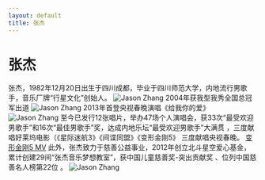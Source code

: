 ```yaml
---
layout: default
title: 张杰
---
```


# 张杰
张杰，1982年12月20日出生于四川成都，毕业于四川师范大学，内地流行男歌手，音乐厂牌“行星文化”创始人。
![Jason Zhang](image.baidu.com/search/detail?ct=503316480&z=0&ipn=false&word=%E5%BC%A0%E6%9D%B0&hs=0&pn=-1&spn=0&di=baikeimg&pi=&rn=1&tn=baiduimagedetail&is=&istype=&ie=utf-8&oe=utf-8&in=&cl=2&lm=-1&st=&lpn=0&ln=undefined&fr=&fmq=undefined&fm=undefined&ic=&s=&se=&sme=&tab=&width=&height=&face=&cg=star&bdtype=0&oriquery=&objurl=http%3A%2F%2Fa.hiphotos.baidu.com%2Fbaike%2Fpic%2Fitem%2F64380cd7912397dd11d619e15e82b2b7d1a287ac.jpg&fromurl=https%3A%2F%2Fbaike.baidu.com%2Fitem%2F%E5%BC%A0%E6%9D%B0%2F256&gsm=&islist=&querylist=
)
2004年获我型我秀全国总冠军出道
![Jason Zhang](image.baidu.com/search/detail?ct=503316480&z=0&ipn=d&word=%E5%BC%A0%E6%9D%B02004%E5%B9%B4%E8%8E%B7%E6%88%91%E5%9E%8B%E6%88%91%E7%A7%80%E5%85%A8%E5%9B%BD%E6%80%BB%E5%86%A0%E5%86%9B%E5%87%BA%E9%81%93&step_word=&hs=0&pn=0&spn=0&di=3477683551&pi=0&rn=1&tn=baiduimagedetail&is=0%2C0&istype=2&ie=utf-8&oe=utf-8&in=&cl=2&lm=-1&st=-1&cs=1033000303%2C1126302995&os=258332198%2C2125865092&simid=0%2C0&adpicid=0&lpn=0&ln=1433&fr=&fmq=1538051870018_R&fm=result&ic=0&s=undefined&se=&sme=&tab=0&width=&height=&face=undefined&ist=&jit=&cg=&bdtype=0&oriquery=&objurl=http%3A%2F%2Fdingyue.nosdn.127.net%2FmXeAfDSabdsFIzy27714Royp3p6m%3D1z9P16hHhT1VqryM1530063298307.jpg&fromurl=ippr_z2C%24qAzdH3FAzdH3F1y_z%26e3B8mn_z%26e3Bv54AzdH3FedAzdH3Fw6ptvsjAzdH3F1jpwtsAzdH3FDLAdFnK0ac80KDNd_z%26e3Bip4s&gsm=0&rpstart=0&rpnum=0&islist=&querylist=
)
2013年首登央视春晚演唱《给我你的爱》
![Jason Zhang](image.baidu.com/search/detail?ct=503316480&z=0&ipn=d&word=%E5%BC%A0%E6%9D%B02013%E5%B9%B4%E9%A6%96%E7%99%BB%E5%A4%AE%E8%A7%86%E6%98%A5%E6%99%9A%E6%BC%94%E5%94%B1%E3%80%8A%E7%BB%99%E6%88%91%E4%BD%A0%E7%9A%84%E7%88%B1%E3%80%8B&step_word=&hs=0&pn=0&spn=0&di=17887785630&pi=0&rn=1&tn=baiduimagedetail&is=0%2C0&istype=2&ie=utf-8&oe=utf-8&in=&cl=2&lm=-1&st=-1&cs=2533730835%2C2648125795&os=1180262239%2C1248281142&simid=3454536546%2C522095633&adpicid=0&lpn=0&ln=1895&fr=&fmq=1538051976661_R&fm=result&ic=0&s=undefined&se=&sme=&tab=0&width=&height=&face=undefined&ist=&jit=&cg=&bdtype=0&oriquery=&objurl=http%3A%2F%2Fimg0.sc115.com%2Fhb%2Fyl1%2F16%2F881509001037800.jpg&fromurl=ippr_z2C%24qAzdH3FAzdH3Fooo_z%26e3Bfv88c_z%26e3Bv54AzdH3FikAzdH3Fncc98_z%26e3Bip4s&gsm=0&rpstart=0&rpnum=0&islist=&querylist=
)
至今已发行12张唱片，举办47场个人演唱会，获33次“最受欢迎男歌手”和16次“最佳男歌手”奖，达成内地乐坛“最受欢迎男歌手”大满贯 ，三度献唱好莱坞电影（《星际迷航3》《间谍同盟》《变形金刚5》  三度献唱央视春晚。
[变形金刚5 MV](https://www.iqiyi.com/w_19rtq6cavx.html)
此外，张杰致力于慈善公益事业，2012年创立北斗星空爱心基金，累计创建29间“张杰音乐梦想教室”，获中国儿童慈善奖-突出贡献奖  、位列中国慈善名人榜第22位 。
![Jason Zhang](https://image.baidu.com/search/detail?ct=503316480&z=0&ipn=d&word=%E5%BC%A0%E6%9D%B0%20%E6%85%88%E5%96%84&step_word=&hs=0&pn=6&spn=0&di=182130007840&pi=0&rn=1&tn=baiduimagedetail&is=0%2C0&istype=0&ie=utf-8&oe=utf-8&in=&cl=2&lm=-1&st=undefined&cs=443875482%2C796224019&os=2741910042%2C949996576&simid=3510858552%2C338146452&adpicid=0&lpn=0&ln=1278&fr=&fmq=1538052441710_R&fm=&ic=undefined&s=undefined&se=&sme=&tab=0&width=undefined&height=undefined&face=undefined&ist=&jit=&cg=&bdtype=0&oriquery=&objurl=http%3A%2F%2Fimgsrc.baidu.com%2Fforum%2Fw%3D580%2Fsign%3Ddff701cf9e3df8dca63d8f99fd1172bf%2F2607b639b6003af395bfd358342ac65c1138b6d1.jpg&fromurl=ippr_z2C%24qAzdH3FAzdH3Fptjkwv_z%26e3Bkwt17_z%26e3Bv54AzdH3FrAzdH3Fd8nncmdacd&gsm=0&rpstart=0&rpnum=0&islist=&querylist=
)